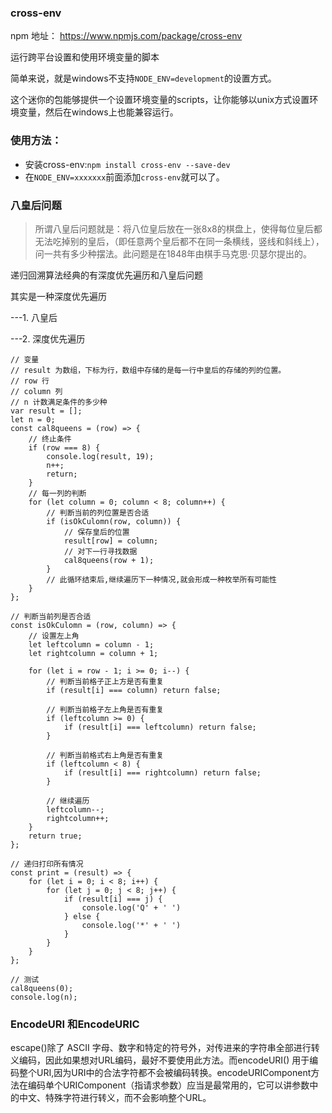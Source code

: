 ### cross-env

npm 地址： https://www.npmjs.com/package/cross-env

运行跨平台设置和使用环境变量的脚本

简单来说，就是windows不支持`NODE_ENV=development`的设置方式。

这个迷你的包能够提供一个设置环境变量的scripts，让你能够以unix方式设置环境变量，然后在windows上也能兼容运行。

### 使用方法：

- 安装cross-env:`npm install cross-env --save-dev`
- 在`NODE_ENV=xxxxxxx`前面添加`cross-env`就可以了。

###  八皇后问题

> 所谓八皇后问题就是：将八位皇后放在一张8x8的棋盘上，使得每位皇后都无法吃掉别的皇后，（即任意两个皇后都不在同一条横线，竖线和斜线上），问一共有多少种摆法。此问题是在1848年由棋手马克思·贝瑟尔提出的。

 递归回溯算法经典的有深度优先遍历和八皇后问题

 其实是一种深度优先遍历

---1. 八皇后

---2. 深度优先遍历

```
// 变量
// result 为数组，下标为行，数组中存储的是每一行中皇后的存储的列的位置。
// row 行
// column 列
// n 计数满足条件的多少种
var result = [];
let n = 0;
const cal8queens = (row) => {
    // 终止条件
    if (row === 8) {
        console.log(result, 19);
        n++;
        return;
    }
    // 每一列的判断
    for (let column = 0; column < 8; column++) {
        // 判断当前的列位置是否合适
        if (isOkCulomn(row, column)) {
            // 保存皇后的位置
            result[row] = column;
            // 对下一行寻找数据
            cal8queens(row + 1);
        }
        // 此循环结束后,继续遍历下一种情况,就会形成一种枚举所有可能性
    }
};

// 判断当前列是否合适
const isOkCulomn = (row, column) => {
    // 设置左上角
    let leftcolumn = column - 1;
    let rightcolumn = column + 1;

    for (let i = row - 1; i >= 0; i--) {
        // 判断当前格子正上方是否有重复
        if (result[i] === column) return false;

        // 判断当前格子左上角是否有重复
        if (leftcolumn >= 0) {
            if (result[i] === leftcolumn) return false;
        }

        // 判断当前格式右上角是否有重复
        if (leftcolumn < 8) {
            if (result[i] === rightcolumn) return false;
        }

        // 继续遍历
        leftcolumn--;
        rightcolumn++;
    }
    return true;
};

// 递归打印所有情况
const print = (result) => {
    for (let i = 0; i < 8; i++) {
        for (let j = 0; j < 8; j++) {
            if (result[i] === j) {
                console.log('Q' + ' ')
            } else {
                console.log('*' + ' ')
            }
        }
    }
};

// 测试
cal8queens(0);
console.log(n);
```

### EncodeURI 和EncodeURIC

escape()除了 ASCII 字母、数字和特定的符号外，对传进来的字符串全部进行转义编码，因此如果想对URL编码，最好不要使用此方法。而encodeURI() 用于编码整个URI,因为URI中的合法字符都不会被编码转换。encodeURIComponent方法在编码单个URIComponent（指请求参数）应当是最常用的，它可以讲参数中的中文、特殊字符进行转义，而不会影响整个URL。